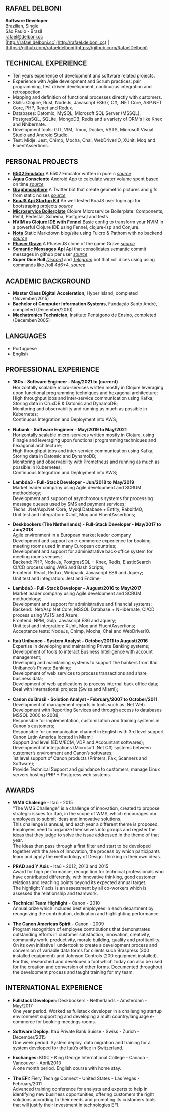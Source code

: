 **RAFAEL DELBONI**
--------------------------
**Software Developer**  
Brazilian, Single  
São Paulo - Brasil  
rafael@delboni.cc  
[http://rafael.delboni.cc](http://rafael.delboni.cc) | [https://github.com/rafaeldelboni](https://github.com/RafaelDelboni)

**TECHNICAL EXPERIENCE**
------------------------
* Ten years experience of development and software related projects.
* Experience with Agile development and Scrum practices: pair programming, test driven development, continuous integration and retrospection.
* Mapping and definition of functional processes directly with customers.
* Skills: Clojure, Rust, NodeJs, Javascript ES6/7, C#, .NET Core, ASP.NET Core, PHP, React and Redux.
* Databases: Datomic, MySQL, Microsoft SQL Server (MSSQL), PostgresSQL, SQLite, MongoDB, Redis and a variety of ORM's like Knex and Nhibernate.
* Development tools: GIT, VIM, Tmux, Docker, VSTS, Microsoft Visual Studio and Android Studio.
* Test: Midje, Jest, Chimp, Mocha, Chai, WebDriverIO, XUnit, Moq and FluentAssertions.

**PERSONAL PROJECTS**
---------------------
* **[6502 Emulator](https://github.com/nopsteam/6502)** A 6502 Emulator written in pure c _[source](https://github.com/nopsteam/6502)_
* **[Água Consciente](https://play.google.com/store/apps/details?id=alphadelete.aguaconsciente)** Android App to calculate water volume spent based on time _[source](https://github.com/AlphaDelete/AguaConsciente)_
* **[Graphmosphere](https://twitter.com/graphmosphere)** A Twitter bot that create geometric pictures and gifs from static noises _[source](https://github.com/RafaelDelboni/Graphmosphere)_
* **[KoaJS Api Startup Kit](https://github.com/RafaelDelboni/koa-api-startup-kit)** An well tested KoaJS user login api for bootstraping projects _[source](https://github.com/RafaelDelboni/koa-api-startup-kit)_
* **[Microservice Boilerplate](https://github.com/parenthesin/microservice-boilerplate)** Clojure Microservice Boilerplate: Components, Reitit, Pedestal, Schema, Postgresql and tests
* **[NVIM as Clojure IDE with Fennel](https://github.com/rafaeldelboni/nvim-fennel-lsp-conjure-as-clojure-ide/)** Basic config to transform your NVIM in a powerful Clojure IDE using Fennel, clojure-lsp and Conjure.
* **[Nota](rafael.delboni.cc/nota/)** Static Markdown blog/site using Fulcro & Pathom with no backend _[source](https://github.com/rafaeldelboni/nota)_
* **[Phaser Grave](http://phaser-grave.herokuapp.com/)** A PhaserJS clone of the game Grave _[source](https://github.com/RafaelDelboni/phaser-grave)_
* **[Semantic Messages Api](http://gh-commits-category.herokuapp.com/)** Api that consolidates semantic commit messages in github per user _[source](https://github.com/rafaeldelboni/gh-commits-category)_
* **Super Dice Roll** _[Discord](https://discord.com/api/oauth2/authorize?client_id=861964097700757534&permissions=2148005952&scope=bot%20applications.commands)_ and _[Telegram](https://telegram.me/SuperDiceRoll_bot)_ bot that roll dices using using commands like /roll 4d6+4. _[source](https://github.com/rafaeldelboni/super-dice-roll-clj)_

**ACADEMIC BACKGROUND**
-----------------------
* **Master Class Digital Acceleration**, Hyper Island, completed (November/2015)
* **Bachelor of Computer Information Systems**, Fundação Santo André, completed (December/2010)
* **Mechatronics Technician**, Instituto Pentágono de Ensino, completed (December/2005)

**LANGUAGES**
-------------
* Portuguese
* English

**PROFESSIONAL EXPERIENCE**
---------------------------
* **180s - Software Engineer - May/2021 to (current)**  
  Horizontally scalable micro-services written mostly in Clojure leveraging upon functional programming techniques and hexagonal architecture;  
  High throughput jobs and inter-service communication using Kafka;  
  Storing data in CruxDB & Datomic and DynamoDB;  
  Monitoring and observability and running as much as possible in Kubernetes;  
  Continuous Integration and Deployment into AWS;

* **Nubank - Software Engineer - May/2019 to May/2021**  
  Horizontally scalable micro-services written mostly in Clojure, using Finagle and leveraging upon functional programming techniques and hexagonal architecture;  
  High throughput jobs and inter-service communication using Kafka;  
  Storing data in Datomic and DynamoDB;  
  Monitoring and observability with Prometheus and running as much as possible in Kubernetes;  
  Continuous Integration and Deployment into AWS;

* **Lambda3 - Full-Stack Developer - Jun/2018 to May/2019**  
  Market leader company using Agile development and SCRUM methodology;  
  Development and support of asynchronous systems for processing message queues used by SMS and payment services;  
  Techs: .Net/Asp.Net Core, Mysql Database + Entity, RabbitMQ;  
  Unit test and integration: XUnit, Moq and FluentAssertions;  

* **Deskbookers (The Netherlands) - Full-Stack Developer - May/2017 to Jun/2018**  
  Agile environment in a European market leader company  
  Development and support an e-commerce experience for booking meeting rooms used in many European countries;  
  Development and support for administrative back-office system for meeting rooms venues;  
  Backend: PHP, NodeJs, PostgresSQL + Knex, Redis, ElasticSearch CI/CD process using AWS and Bash Scripts;  
  Frontend: React, Redux, Webpack, Javascript ES6 and Jquery;  
  Unit test and integration: Jest and Enzime;  

* **Lambda3 - Full-Stack Developer - August/2016 to May/2017**  
  Market leader company using Agile development and SCRUM methodology;  
  Development and support for administrative and financial systems;  
  Backend: .Net/Asp.Net Core, MSSQL Database + NHibernate, CI/CD process using VSTS and Azure;  
  Frontend: NPM, Gulp, Javascript ES6 and Jquery;  
  Unit test and integration: XUnit, Moq and FluentAssertions;  
  Acceptance tests: NodeJs, Chimp, Mocha, Chai and WebDriverIO.  

* **Itaú Unibanco - System Analyst - October/2011 to August/2016**  
  Expertise in developing and maintaining Private Banking systems;  
  Development of tools to interact Business Intelligence with account management;  
  Developing and maintaining systems to support the bankers from Itaú Unibanco’s Private Banking;  
  Development of web services to process transactions and share business data;  
  Development of web applications to process internal back office data;  
  Deal with international projects (Swiss and Miami);  

* **Canon do Brasil - Solution Analyst - February/2007 to October/2011**  
  Development of management reports in tools such as .Net Web Development with Reporting Services and through access to databases MSSQL 2000 to 2008;  
  Responsible for implementation, customization and training systems in Canon's customers;  
  Responsible for communication channel in English with 3rd level support Canon Latin America located in Miami;  
  Support 2nd level (EDM/ECM, VDP and Accountant softwares);  
  Development of integrations (Microsoft .Net C#) systems between customer’s environment and Canon’s softwares;  
  1st level support of Canon products (Printers, Fax, Scanners and Software);  
  Provide Technical Support and guindance to customers, manage Linux servers hosting PHP + Postgress web systems.  

**AWARDS**
----------
* **WMS Chalenge** - Itaú - 2015  
  "The WMS Challenge" is a challenge of innovation, created to propose strategic issues for Itaú, in the scope of WMS, which encourages our employees to submit ideas and innovative solutions.  
  This challenge is annual, and each year a different theme is proposed. Employees need to organize themselves into groups and register the ideas that they judge to solve the issue addressed in the theme of that year.  
  The ideas then pass through a first filter and start to be developed together with the area of innovation, the process by which participants learn and apply the methodology of Design Thinking in their own ideas.

* **PRAD and Y Axis** - Itaú - 2012, 2013 and 2015  
  Award for high performance, recognition for technical professionals who have contributed differently, with innovative thinking, good customer relations and reaching points beyond its expected annual target.  
  The highlight Y axis is an assessment by all co-workers which is assessed the relationship and teamwork.

* **Technical Team Highlight** - Canon - 2010  
  Annual prize which includes best employees in each department by recognizing the contribution, dedication and highlighting performance.

* **The Canon Americas Spirit** - Canon - 2009  
  Program recognition of employee contributions that demonstrates outstanding efforts in customer satisfaction, innovation, creativity, community work, productivity, morale building, quality and profitability.  
  On its own initiative I undertook to create a development process and conversion of variable data forms for clients such Braspress (300 installed equipment) and Johnson Controls (200 equipment installed).  
  For this, researched and developed a tool which today can also be used for the creation and conversion of other forms. Documented throughout the development process and taught training for my team.

**INTERNATIONAL EXPERIENCE**
----------------------------
* **Fullstack Developer:** Deskbookers - Netherlands - Amsterdam - May/2017  
  One year period. Worked as fullstack developer in a challenging startup environment supporting and developing a multi country/language e-commerce for booking meetings rooms.

* **Software Deploy:** Itaú Private Bank Suisse - Swiss - Zurich - December/2015  
  One week period. System deploy, data migration and training for a system developed for the Itaú’s office in Switzerland.

* **Exchanges:** KGIC - King George International College - Canada - Vancouver - April/2013  
  A one month period. English course with home stay.

* **The EFI:** Fiery Tech @ Connect - United States - Las Vegas - February/2011  
  Advanced training conference for analysts and experts to help in identifying new business opportunities, offering customers the right solutions according to their needs and promoting its customers tools that will justify their investment in technologies EFI.

